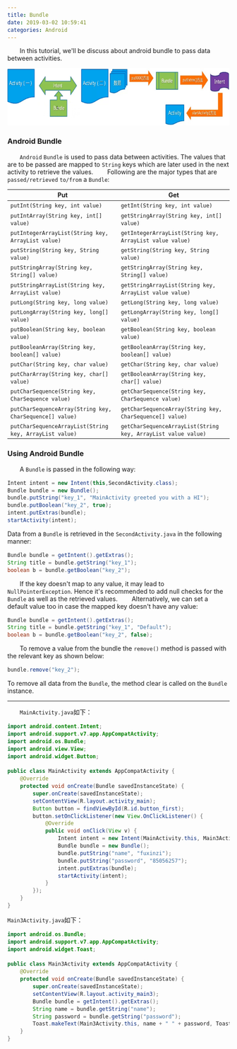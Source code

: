```yaml
---
title: Bundle
date: 2019-03-02 10:59:41
categories: Android
---
```

&emsp;&emsp;In this tutorial, we'll be discuss about android bundle to pass data between activities.

<img src="./Bundle/1.png" height="129" width="789">

### Android Bundle

&emsp;&emsp;`Android` `Bundle` is used to pass data between activities. The values that are to be passed are mapped to `String` keys which are later used in the next activity to retrieve the values.
&emsp;&emsp;Following are the major types that are `passed/retrieved` `to/from` a `Bundle`:

Put                                                      | Get
---------------------------------------------------------|----
`putInt(String key, int value)`                          | `getInt(String key, int value)`
`putIntArray(String key, int[] value)`                   | `getStringArray(String key, int[] value)`
`putIntegerArrayList(String key, ArrayList value)`       | `getIntegerArrayList(String key, ArrayList value value)`
`putString(String key, String value)`                    | `getString(String key, String value)`
`putStringArray(String key, String[] value)`             | `getStringArray(String key, String[] value)`
`putStringArrayList(String key, ArrayList value)`        | `getStringArrayList(String key, ArrayList value value)`
`putLong(String key, long value)`                        | `getLong(String key, long value)`
`putLongArray(String key, long[] value)`                 | `getLongArray(String key, long[] value)`
`putBoolean(String key, boolean value)`                  | `getBoolean(String key, boolean value)`
`putBooleanArray(String key, boolean[] value)`           | `getBooleanArray(String key, boolean[] value)`
`putChar(String key, char value)`                        | `getChar(String key, char value)`
`putCharArray(String key, char[] value)`                 | `getBooleanArray(String key, char[] value)`
`putCharSequence(String key, CharSequence value)`        | `getCharSequence(String key, CharSequence value)`
`putCharSequenceArray(String key, CharSequence[] value)` | `getCharSequenceArray(String key, CharSequence[] value)`
`putCharSequenceArrayList(String key, ArrayList value)`  | `getCharSequenceArrayList(String key, ArrayList value value)`

### Using Android Bundle

&emsp;&emsp;A `Bundle` is passed in the following way:

``` java
Intent intent = new Intent(this,SecondActivity.class);
Bundle bundle = new Bundle();
bundle.putString("key_1", "MainActivity greeted you with a HI");
bundle.putBoolean("key_2", true);
intent.putExtras(bundle);
startActivity(intent);
```

Data from a `Bundle` is retrieved in the `SecondActivity.java` in the following manner:

``` java
Bundle bundle = getIntent().getExtras();
String title = bundle.getString("key_1");
boolean b = bundle.getBoolean("key_2");
```

&emsp;&emsp;If the key doesn't map to any value, it may lead to `NullPointerException`. Hence it's recommended to add null checks for the `Bundle` as well as the retrieved values.
&emsp;&emsp;Alternatively, we can set a default value too in case the mapped key doesn't have any value:

``` java
Bundle bundle = getIntent().getExtras();
String title = bundle.getString("key_1", "Default");
boolean b = bundle.getBoolean("key_2", false);
```

&emsp;&emsp;To remove a value from the bundle the `remove()` method is passed with the relevant key as shown below:

``` java
bundle.remove("key_2");
```

To remove all data from the `Bundle`, the method clear is called on the `Bundle` instance.

---

&emsp;&emsp;`MainActivity.java`如下：

``` java
import android.content.Intent;
import android.support.v7.app.AppCompatActivity;
import android.os.Bundle;
import android.view.View;
import android.widget.Button;
​
public class MainActivity extends AppCompatActivity {
    @Override
    protected void onCreate(Bundle savedInstanceState) {
        super.onCreate(savedInstanceState);
        setContentView(R.layout.activity_main);
        Button button = findViewById(R.id.button_first);
        button.setOnClickListener(new View.OnClickListener() {
            @Override
            public void onClick(View v) {
                Intent intent = new Intent(MainActivity.this, Main3Activity.class);
                Bundle bundle = new Bundle();
                bundle.putString("name", "fuxinzi");
                bundle.putString("password", "85056257");
                intent.putExtras(bundle);
                startActivity(intent);
            }
        });
    }
}
```

`Main3Activity.java`如下：

``` java
import android.os.Bundle;
import android.support.v7.app.AppCompatActivity;
import android.widget.Toast;
​
public class Main3Activity extends AppCompatActivity {
    @Override
    protected void onCreate(Bundle savedInstanceState) {
        super.onCreate(savedInstanceState);
        setContentView(R.layout.activity_main3);
        Bundle bundle = getIntent().getExtras();
        String name = bundle.getString("name");
        String password = bundle.getString("password");
        Toast.makeText(Main3Activity.this, name + " " + password, Toast.LENGTH_SHORT).show();
    }
}
```